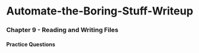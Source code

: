 # Automate-the-Boring-Stuff-Writeup

<h3>Chapter 9 - Reading and Writing Files</h3>

<h4>Practice Questions </h4><br></br>
